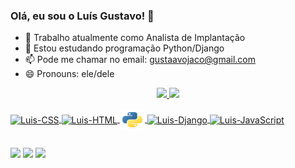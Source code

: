 <!-- Apresentação -->
### Olá, eu sou o Luís Gustavo! 👋

- 🔭 Trabalho atualmente como Analista de Implantação
- 🌱 Estou estudando programação Python/Django
- 📫 Pode me chamar no email: gustaavojaco@gmail.com
- 😄 Pronouns: ele/dele


<!-- Estatisticas do GitHub -->
<div align="center">
  <a href="https://github.com/lgustavoss">
  <img height="180em" src="https://github-readme-stats.vercel.app/api?username=lgustavoss&show_icons=true&theme=dark&include_all_commits=true&count_private=true"/>
  <img height="180em" src="https://github-readme-stats.vercel.app/api/top-langs/?username=lgustavoss&layout=compact&langs_count=7&theme=dark"/>
</div>
<div style="display: inline_block"><br>
  <!-- Icones das linguagens -->
  <img align="center" alt="Luis-CSS" height="30" width="40" src="https://cdn.jsdelivr.net/gh/devicons/devicon/icons/css3/css3-plain-wordmark.svg" />
  <img align="center" alt="Luis-HTML" height="30" width="40" src="https://cdn.jsdelivr.net/gh/devicons/devicon/icons/html5/html5-plain-wordmark.svg" />
  <img align="center" alt="Luis-Python" height="30" width="40" src="https://raw.githubusercontent.com/devicons/devicon/master/icons/python/python-original.svg" />
  <img align="center" alt="Luis-Django" height="30" width="40" src="https://cdn.jsdelivr.net/gh/devicons/devicon/icons/django/django-plain.svg" />
  <img align="center" alt="Luis-JavaScript" height="30" width="40" src="https://cdn.jsdelivr.net/gh/devicons/devicon/icons/javascript/javascript-plain.svg" />
</div>
  
  ##
  
<div>
  <!-- Links de contato -->
  <a href="https://contate.me/lgustavoss" target="_blank"><img src="https://img.shields.io/badge/WhatsApp-25D366?style=for-the-badge&logo=whatsapp&logoColor=white" target="_blank"></a> 
  <a href = "mailto:gustaavojaco@gmail.com"><img src="https://img.shields.io/badge/Gmail-D14836?style=for-the-badge&logo=gmail&logoColor=white" target="_blank"></a>
  <a href="https://www.linkedin.com/in/lgustavoss/" target="_blank"><img src="https://img.shields.io/badge/-LinkedIn-%230077B5?style=for-the-badge&logo=linkedin&logoColor=white" target="_blank"></a> 
</div>
